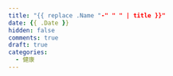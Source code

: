 ```yaml
---
title: "{{ replace .Name "-" " " | title }}"
date: {{ .Date }}
hidden: false
comments: true
draft: true
categories:
  - 健康
---
```

